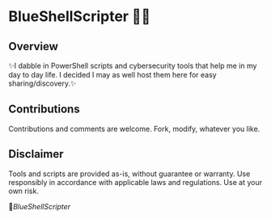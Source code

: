 # BlueShellScripter 💫💨

## Overview

✨I dabble in PowerShell scripts and cybersecurity tools that help me in my day to day life.
I decided I may as well host them here for easy sharing/discovery.✨

## Contributions

Contributions and comments are welcome. Fork, modify, whatever you like.

## Disclaimer

Tools and scripts are provided as-is, without guarantee or warranty. Use responsibly in accordance with applicable laws and regulations. Use at your own risk.

💙*BlueShellScripter* 
